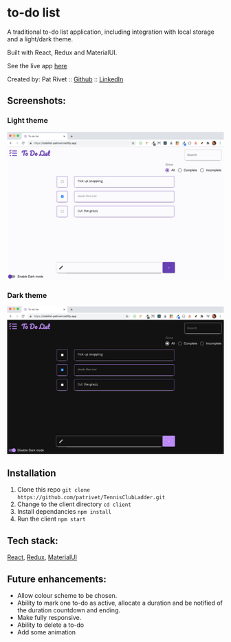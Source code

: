 # to-do list
A traditional to-do list application, including integration with local storage and a light/dark theme.

Built with React, Redux and MaterialUI.

See the live app [here](https://todolist-patrivet.netlify.app/) 

Created by:  Pat Rivet :: [Github](https://github.com/patrivet/) :: [LinkedIn](https://www.linkedin.com/in/pat-rivet/)

## Screenshots:
### Light theme
![Screenshot one](/assets/to-do-list-lightTheme.png)

### Dark theme
![Screenshot two](/assets/to-do-list-dark-Theme.png)

## Installation

 1. Clone this repo ```git clone https://github.com/patrivet/TennisClubLadder.git```
 2. Change to the client directory ```cd client```
 3. Install dependancies ```npm install```
 4. Run the client ```npm start```
 
## Tech stack:

[React](https://reactjs.org), [Redux](https://redux.js.org/), [MaterialUI](https://material-ui.com/)

## Future enhancements:

- Allow colour scheme to be chosen.
- Ability to mark one to-do as active, allocate a duration and be notified of the duration countdown and ending.
- Make fully responsive.
- Ability to delete a to-do
- Add some animation
